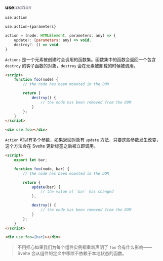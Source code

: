 ### use:<font color=#9595a0>*action*</font>
```js
use:action
```
```js
use:action={parameters}
```
```js
action = (node: HTMLElement, parameters: any) => {
	update?: (parameters: any) => void,
	destroy?: () => void
}
```
`Actions` 是一个元素被创建时会调用的函数集。函数集中的函数会返回一个包含 `destroy` 的钩子函数的对象，`destroy` 会在元素被卸载的时候被调用。

```html
<script>
	function foo(node) {
		// the node has been mounted in the DOM

		return {
			destroy() {
				// the node has been removed from the DOM
			}
		};
	}
</script>

<div use:foo></div>
```

`Action` 可以有多个参数，如果返回对象有 `update` 方法，只要这些参数发生改变，这个方法会在 Svelte 更新标签之后被立即调用。
```html
<script>
	export let bar;

	function foo(node, bar) {
		// the node has been mounted in the DOM

		return {
			update(bar) {
				// the value of `bar` has changed
			},

			destroy() {
				// the node has been removed from the DOM
			}
		};
	}
</script>

<div use:foo={bar}></div>
```
> 不用担心如果我们为每个组件实例都重新声明了 `foo` 会有什么影响—— Svelte 会从组件的定义中移除不依赖于本地状态的函数。